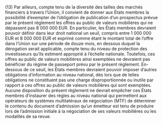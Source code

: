 (13) Par ailleurs, compte tenu de la diversité des tailles des marchés financiers à travers l’Union, il convient de donner aux États membres la possibilité d’exempter de l’obligation de publication d’un prospectus prévue par le présent règlement les offres au public de valeurs mobilières qui ne dépassent pas 8 000 000 EUR. En particulier, les États membres devraient pouvoir définir dans leur droit national un seuil, compris entre 1 000 000 EUR et 8 000 000 EUR et exprimé comme étant le montant total de l’offre dans l’Union sur une période de douze mois, en dessous duquel la dérogation serait applicable, compte tenu du niveau de protection des investisseurs qu’ils estiment approprié à l’échelle nationale. Toutefois, ces offres au public de valeurs mobilières ainsi exemptées ne devraient pas bénéficier du régime de passeport prévu par le présent règlement. En-dessous de ce seuil, les États membres devraient pouvoir imposer d’autres obligations d’information au niveau national, dès lors que de telles obligations ne constituent pas une charge disproportionnée ou inutile par rapport à ces offres au public de valeurs mobilières qui sont exemptées. Aucune disposition du présent règlement ne devrait empêcher ces États membres d’instaurer des règles au niveau national qui permettent aux opérateurs de systèmes multilatéraux de négociation (MTF) de déterminer le contenu du document d’admission qu’un émetteur est tenu de produire lors de l’admission initiale à la négociation de ses valeurs mobilières ou les modalités de sa revue.